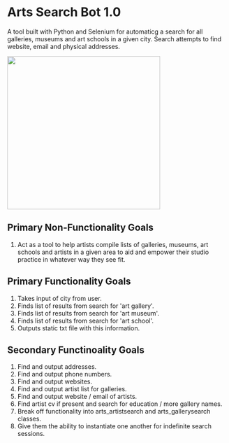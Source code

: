 # Arts Search Bot 1.0
A tool built with Python and Selenium for automaticg a search for all galleries, museums and art schools in a given city. Search attempts to find website, email and physical addresses.

<img src="https://www.stayconnect.info/wp-content/uploads/2020/03/Search-engine-robot-min.jpg" alt="" height="350px"/>

## Primary Non-Functionality Goals
1. Act as a tool to help artists compile lists of galleries, museums, art schools and artists in a given area to aid and empower their studio practice in whatever way they see fit.

## Primary Functionality Goals
1. Takes input of city from user.
2. Finds list of results from search for 'art gallery'.
3. Finds list of results from search for 'art museum'.
4. Finds list of results from search for 'art school'.
5. Outputs static txt file with this information.

## Secondary Functinoality Goals
1. Find and output addresses.
2. Find and output phone numbers.
3. Find and output websites.
4. Find and output artist list for galleries.
5. Find and output website / email of artists.
6. Find artist cv if present and search for education / more gallery names.
7. Break off functionality into arts_artistsearch and arts_gallerysearch classes.
8. Give them the ability to instantiate one another for indefinite search sessions.
